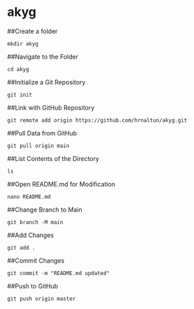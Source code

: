 # akyg

##Create a folder

``` mkdir akyg ```

##Navigate to the Folder

``` cd akyg ```

##Initialize a Git Repository

``` git init ```

##Link with GitHub Repository

``` git remote add origin https://github.com/hrnaltun/akyg.git ```

##Pull Data from GitHub

``` git pull origin main ```

##List Contents of the Directory

``` ls ```

##Open README.md for Modification

``` nano README.md ```

##Change Branch to Main

``` git branch -M main ```

##Add Changes

``` git add . ```

##Commit Changes

``` git commit -m "README.md updated" ```

##Push to GitHub

``` git push origin master ```

